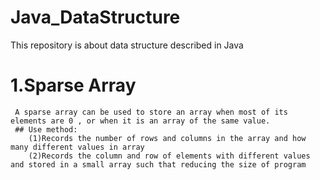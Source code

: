 # Java_DataStructure  
  This repository is about data structure described in Java  
# 1.Sparse Array
     A sparse array can be used to store an array when most of its elements are 0 , or when it is an array of the same value.  
     ## Use method:
        (1)Records the number of rows and columns in the array and how many different values in array
        (2)Records the column and row of elements with different values and stored in a small array such that reducing the size of program
